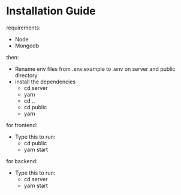 # Installation Guide
requirements:
- Node
- Mongodb

then:
- Rename env files from .env.example to .env on server and public directory
- install the dependencies
  - cd server
  - yarn
  - cd ..
  - cd public
  - yarn

for frontend:
- Type this to run:
  - cd public
  - yarn start

for backend:
- Type this to run:
  - cd server
  - yarn start
